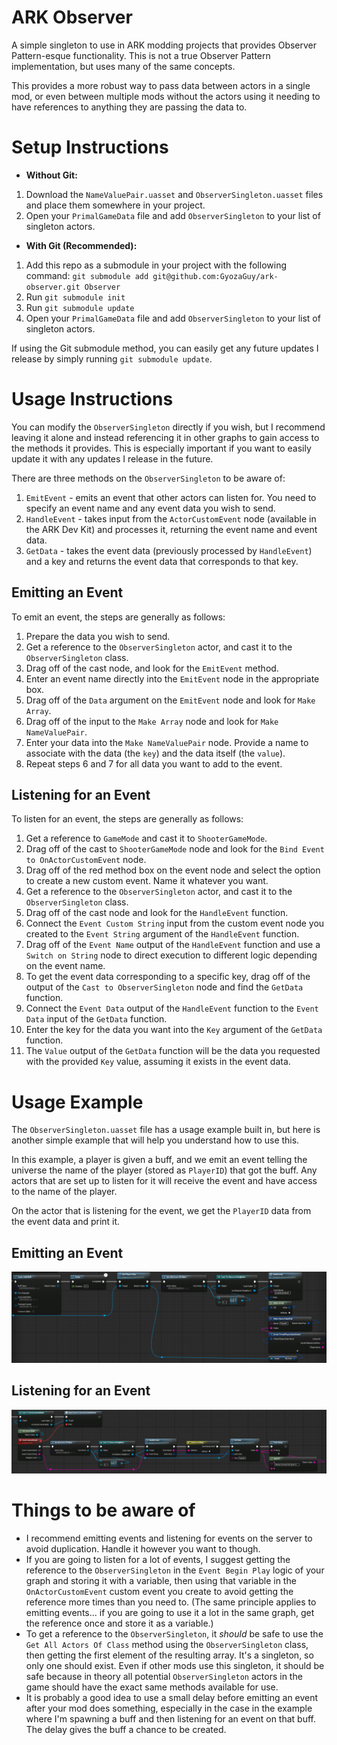 # ARK Observer
A simple singleton to use in ARK modding projects that provides Observer Pattern-esque functionality. This is not a true Observer Pattern implementation, but uses many of the same concepts.

This provides a more robust way to pass data between actors in a single mod, or even between multiple mods without the actors using it needing to have references to anything they are passing the data to.

# Setup Instructions

- **Without Git:**
1. Download the `NameValuePair.uasset` and `ObserverSingleton.uasset` files and place them somewhere in your project.
2. Open your `PrimalGameData` file and add `ObserverSingleton` to your list of singleton actors.

- **With Git (Recommended):**
1. Add this repo as a submodule in your project with the following command: `git submodule add git@github.com:GyozaGuy/ark-observer.git Observer`
2. Run `git submodule init`
3. Run `git submodule update`
4. Open your `PrimalGameData` file and add `ObserverSingleton` to your list of singleton actors.

If using the Git submodule method, you can easily get any future updates I release by simply running `git submodule update`.

# Usage Instructions

You can modify the `ObserverSingleton` directly if you wish, but I recommend leaving it alone and instead referencing it in other graphs to gain access to the methods it provides. This is especially important if you want to easily update it with any updates I release in the future.

There are three methods on the `ObserverSingleton` to be aware of:
1. `EmitEvent` - emits an event that other actors can listen for. You need to specify an event name and any event data you wish to send.
2. `HandleEvent` - takes input from the `ActorCustomEvent` node (available in the ARK Dev Kit) and processes it, returning the event name and event data.
3. `GetData` - takes the event data (previously processed by `HandleEvent`) and a key and returns the event data that corresponds to that key.

## Emitting an Event

To emit an event, the steps are generally as follows:
1. Prepare the data you wish to send.
2. Get a reference to the `ObserverSingleton` actor, and cast it to the `ObserverSingleton` class.
3. Drag off of the cast node, and look for the `EmitEvent` method.
4. Enter an event name directly into the `EmitEvent` node in the appropriate box.
5. Drag off of the `Data` argument on the `EmitEvent` node and look for `Make Array`.
6. Drag off of the input to the `Make Array` node and look for `Make NameValuePair`.
7. Enter your data into the `Make NameValuePair` node. Provide a name to associate with the data (the `key`) and the data itself (the `value`).
8. Repeat steps 6 and 7 for all data you want to add to the event.

## Listening for an Event

To listen for an event, the steps are generally as follows:
1. Get a reference to `GameMode` and cast it to `ShooterGameMode`.
2. Drag off of the cast to `ShooterGameMode` node and look for the `Bind Event to OnActorCustomEvent` node.
3. Drag off of the red method box on the event node and select the option to create a new custom event. Name it whatever you want.
4. Get a reference to the `ObserverSingleton` actor, and cast it to the `ObserverSingleton` class.
5. Drag off of the cast node and look for the `HandleEvent` function.
6. Connect the `Event Custom String` input from the custom event node you created to the `Event String` argument of the `HandleEvent` function.
7. Drag off of the `Event Name` output of the `HandleEvent` function and use a `Switch on String` node to direct execution to different logic depending on the event name.
8. To get the event data corresponding to a specific key, drag off of the output of the `Cast to ObserverSingleton` node and find the `GetData` function.
9. Connect the `Event Data` output of the `HandleEvent` function to the `Event Data` input of the `GetData` function.
10. Enter the key for the data you want into the `Key` argument of the `GetData` function.
11. The `Value` output of the `GetData` function will be the data you requested with the provided `Key` value, assuming it exists in the event data.

# Usage Example

The `ObserverSingleton.uasset` file has a usage example built in, but here is another simple example that will help you understand how to use this.

In this example, a player is given a buff, and we emit an event telling the universe the name of the player (stored as `PlayerID`) that got the buff. Any actors that are set up to listen for it will receive the event and have access to the name of the player.

On the actor that is listening for the event, we get the `PlayerID` data from the event data and print it.

## Emitting an Event

![Emitting an event](Examples/Emitting.png)

## Listening for an Event

![Listening for an event](Examples/Listening.png)

# Things to be aware of

- I recommend emitting events and listening for events on the server to avoid duplication. Handle it however you want to though.
- If you are going to listen for a lot of events, I suggest getting the reference to the `ObserverSingleton` in the `Event Begin Play` logic of your graph and storing it with a variable, then using that variable in the `OnActorCustomEvent` custom event you create to avoid getting the reference more times than you need to. (The same principle applies to emitting events... if you are going to use it a lot in the same graph, get the reference once and store it as a variable.)
- To get a reference to the `ObserverSingleton`, it _should_ be safe to use the `Get All Actors Of Class` method using the `ObserverSingleton` class, then getting the first element of the resulting array. It's a singleton, so only one should exist. Even if other mods use this singleton, it should be safe because in theory all potential `ObserverSingleton` actors in the game should have the exact same methods available for use.
- It is probably a good idea to use a small delay before emitting an event after your mod does something, especially in the case in the example where I'm spawning a buff and then listening for an event on that buff. The delay gives the buff a chance to be created.
